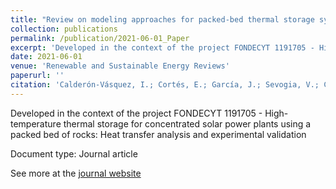```yaml
---
title: "Review on modeling approaches for packed-bed thermal storage systems"
collection: publications
permalink: /publication/2021-06-01_Paper
excerpt: 'Developed in the context of the project FONDECYT 1191705 - High-temperature thermal storage for concentrated solar power plants using a packed bed of rocks: Heat transfer analysis and experimental validation.'
date: 2021-06-01
venue: 'Renewable and Sustainable Energy Reviews'
paperurl: ''
citation: 'Calderón-Vásquez, I.; Cortés, E.; García, J.; Sevogia, V.; Caroca, A.; Sarmiento, C.; Barraza, R.; Cardemil, J. M. (2021). &quot;Renewable and Sustainable Energy Reviews.&quot; <i>Renewable and Sustainable Energy Reviews</i>. 143: 110902. https://doi.org/10.1016/j.rser.2021.110902'
---
```


Developed in the context of the project FONDECYT 1191705 - High-temperature thermal storage for concentrated solar power plants using a packed bed of rocks: Heat transfer analysis and experimental validation

Document type: Journal article

See more at the [journal website](https://www.sciencedirect.com/science/article/pii/S1364032121001933)
